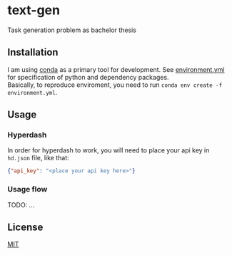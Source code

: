 # text-gen

Task generation problem as bachelor thesis

## Installation

I am using [conda](https://conda.io/docs/) as a primary tool for development.
See [environment.yml](environment.yml) for specification of python and 
dependency packages.  
Basically, to reproduce enviroment, you need to run 
`conda env create -f environment.yml`.

## Usage

### Hyperdash

In order for hyperdash to work, you will need to place your api key in `hd.json`
 file, like that:

```json
{"api_key": "<place your api key here>"}
```

### Usage flow

TODO: ...

## License

[MIT](LICENSE)
